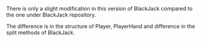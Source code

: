 There is only a slight modification in this version of BlackJack compared to the one under BlackJack repository.

The difference is in the structure of Player, PlayerHand and difference in the split methods of BlackJack.

